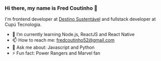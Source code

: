 ### Hi there, my name is Fred Coutinho 👋

I'm frontend developer at [Destino Sustentável](https://www.destinosustentavel.org/) and fullstack developer at Cupú Tecnologia.

- 🌱 I’m currently learning Node.js, ReactJS and React Native
- 📫 How to reach me: fredcoutinho52@gmail.com
- 💬 Ask me about: Javascript and Python
- ⚡ Fun fact: Power Rangers and Marvel fan
